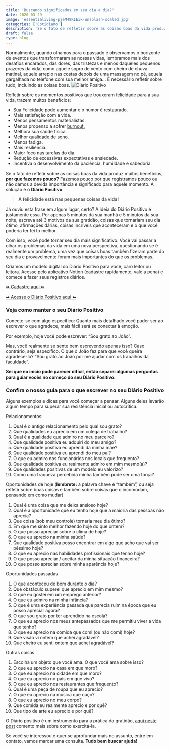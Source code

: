 ```yaml
---
title: 'Buscando significados em seu dia a dia?'
date: 2020-03-29
image: 'essentialiving-pjeM49KIEik-unsplash-scaled.jpg'
categories: ['Cotidiano']
description: 'Se o fato de refletir sobre as coisas boas da vida produz muitos benefícios, por que fazemos pouco? A solução é o Diário Positivo, leia como fazer o seu!'
draft: false
type: blog
---
```


Normalmente, quando olhamos para o passado e observamos o horizonte de eventos que transformaram as nossas vidas, lembramos mais dos desafios encarados, das dores, das tristezas e menos daqueles pequenos prazeres da vida, como aquele sopro de vento com cheiro de chuva matinal, aquele arrepio nas costas depois de uma massagem no pé, aquela gargalhada no telefone com sua melhor amiga… É necessário refletir sobre tudo, incluindo as coisas boas.
![Diário Positivo](/blog/Di_rio-Positivo-283x300.png)

Refletir sobre os momentos positivos que trouxeram felicidade para a sua vida, trazem muitos benefícios:

- Sua Felicidade pode aumentar e o humor é restaurado.
- Mais satisfação com a vida.
- Menos pensamentos materialistas.
- Menos propenso a sofrer [burnout](/sindrome-de-burnout/)[.](/sindrome-de-burnout/)
- Melhora sua saúde física.
- Melhor qualidade de sono.
- Menos fadiga.
- Mais resiliência.
- Maior foco nas tarefas do dia.
- Redução de excessivas expectativas e ansiedade.
- Incentiva o desenvolvimento da paciência, humildade e sabedoria.

Se o fato de refletir sobre as coisas boas da vida produz muitos benefícios, **por que fazemos pouco?** Fazemos pouco por que registramos pouco ou não damos a devida importância e significado para aquele momento. A solução é o **Diário Positivo**.

> **A felicidade está nas pequenas coisas da vida!**

Já ouviu esta frase em algum lugar, certo? A ideia do Diário Positivo é justamente essa. Por apenas 5 minutos da sua manhã e 5 minutos da sua noite, escreva até 3 motivos da sua gratidão, coisas que tornariam seu dia ótimo, afirmações dárias, coisas incríveis que aconteceram e o que você poderia ter fei to melhor.

Com isso, você pode tornar seu dia mais significativo. Você vai passar a olhar os problemas da vida em uma nova perspectiva, questionando se é realmente um problema, uma vez que coisas boas também fizeram parte do seu dia e provavelmente foram mais importantes do que os problemas.

Criamos um modelo digital do Diário Positivo para você, caro leitor ou leitora. Acesse pelo aplicativo Notion (cadastre rapidamente, vale a pena) e comece a fazer seus registros diários.

[➡ Cadastre aqui ⬅](https://www.notion.so/?r=a3670b57659245cdb58be663db901dc3)

[➡ Acesse o Diário Positivo aqui ⬅](https://www.notion.so/Di-rio-c13f21b1f76f42f287930325683899cd)

### Veja como manter o seu Diário Positivo

Conecte-se com algo específico: Quanto mais detalhado você puder ser ao escrever o que agradece, mais fácil será se conectar à emoção.

Por exemplo, hoje você pode escrever: “Sou grato ao João”.

Mas, você realmente se sente bem escrevendo apenas isso? Caso contrário, seja específico. O que o João fez para que você queira agradece-lo? “Sou grato ao João por me ajudar com os trabalhos da faculdade”.

**Sei que no início pode parecer difícil, então separei algumas perguntas para guiar vocês no começo do seu Diário Positivo.**

### Confira o nosso guia para o que escrever no seu Diário Positivo

Alguns exemplos e dicas para você começar a pensar. Alguns deles levarão algum tempo para superar sua resistência inicial ou autocrítica.

Relacionamentos:

1. Qual é o antigo relacionamento pelo qual sou grato?
2. Que qualidades eu aprecio em um colega de trabalho?
3. Qual é a qualidade que admiro no meu parceiro?
4. Que qualidade positiva eu adquiri do meu amigo?
5. Que qualidade positiva eu aprendi da minha mãe?
6. Que qualidade positiva eu aprendi do meu pai?
7. O que eu admiro nos funcionários nos locais que frequento?
8. Que qualidade positiva eu realmente admiro em mim mesmo(a)?
9. Que qualidades positivas de um modelo eu valorizo?
10. Como uma fraqueza percebida minha também pode ser uma força?

Oportunidades de hoje (**lembrete:** a palavra chave é “também”, ou seja refletir sobre boas coisas e também sobre coisas que o incomodam, pensando em como mudar)

1. Qual é uma coisa que me deixa ansioso hoje?
2. Qual é a oportunidade que eu tenho hoje que a maioria das pessoas não aprecia?
3. Que coisa (sob meu controle) tornaria meu dia ótimo?
4. Em que me sinto melhor fazendo hoje do que ontem?
5. O que posso apreciar sobre o clima de hoje?
6. O que eu aprecio na minha saúde?
7. Que qualidade positiva posso encontrar em algo que acho que vai ser péssimo hoje?
8. O que eu aprecio nas habilidades profissionais que tenho hoje?
9. O que posso apreciar / aceitar da minha situação financeira?
10. O que posso apreciar sobre minha aparência hoje?

Oportunidades passadas

1. O que aconteceu de bom durante o dia?
2. Que obstáculo superei que aprecio em mim mesmo?
3. O que eu gostei em um emprego anterior?
4. O que eu admiro na minha infância?
5. O que é uma experiência passada que parecia ruim na época que eu posso apreciar agora?
6. O que sou grato por ter aprendido na escola?
7. O que eu aprecio nos meus antepassados que me permitiu viver a vida que tenho?
8. O que eu aprecio na comida que comi (ou não comi) hoje?
9. Que visão vi ontem que achei agradável?
10. Que cheiro eu senti ontem que achei agradável?

Outras coisas

1. Escolha um objeto que você ama. O que você ama sobre isso?
2. O que eu aprecio na casa em que moro?
3. O que eu aprecio na cidade em que moro?
4. O que eu aprecio no país em que vivo?
5. O que eu aprecio nos restaurantes que frequento?
6. Qual é uma peça de roupa que eu aprecio?
7. O que eu aprecio na música que ouço?
8. O que eu aprecio no meu corpo?
9. Que comida eu realmente aprecio e por quê?
10. Que tipo de arte eu aprecio e por quê?

O Diário positivo é um instrumento para a prática da gratidão, [aqui neste post](/voce-conhece-o-poder-da-gratidao/) comento mais sobre como exercitá-la.

Se você se interessou e quer se aprofundar mais no assunto, entre em contato, vamos marcar uma consulta. **Tudo bem buscar ajuda!**
